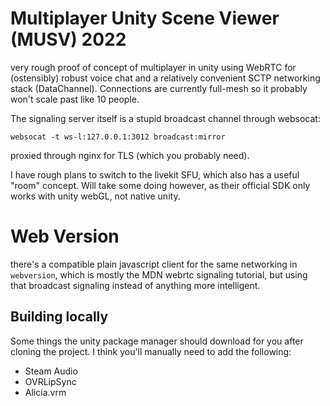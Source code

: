 # Multiplayer Unity Scene Viewer (MUSV) 2022

very rough proof of concept of multiplayer in unity using WebRTC for
(ostensibly) robust voice chat and a relatively convenient SCTP networking
stack (DataChannel). Connections are currently full-mesh so it probably won't
scale past like 10 people.

The signaling server itself is a stupid broadcast channel through websocat:

    websocat -t ws-l:127.0.0.1:3012 broadcast:mirror

proxied through nginx for TLS (which you probably need).

I have rough plans to switch to the livekit SFU, which also has a useful "room"
concept. Will take some doing however, as their official SDK only works with
unity webGL, not native unity.

# Web Version

there's a compatible plain javascript client for the same networking in `webversion`,
which is mostly the MDN webrtc signaling tutorial, but using that broadcast signaling
instead of anything more intelligent.

## Building locally

Some things the unity package manager should download for you after cloning the project.
I think you'll manually need to add the following:

- Steam Audio
- OVRLipSync
- Alicia.vrm
